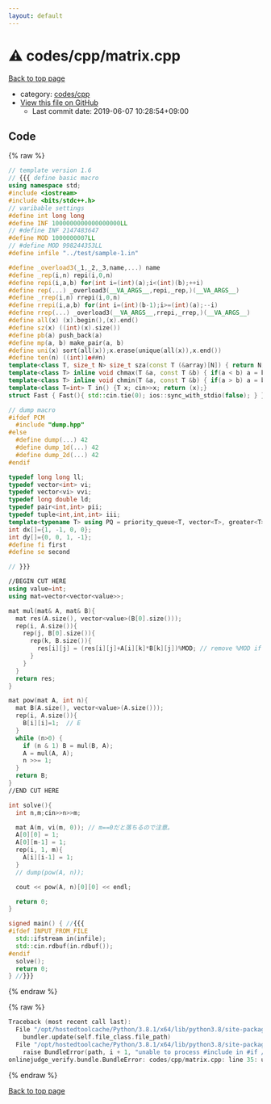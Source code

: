 ```yaml
---
layout: default
---
```


<!-- mathjax config similar to math.stackexchange -->
<script type="text/javascript" async
  src="https://cdnjs.cloudflare.com/ajax/libs/mathjax/2.7.5/MathJax.js?config=TeX-MML-AM_CHTML">
</script>
<script type="text/x-mathjax-config">
  MathJax.Hub.Config({
    TeX: { equationNumbers: { autoNumber: "AMS" }},
    tex2jax: {
      inlineMath: [ ['$','$'] ],
      processEscapes: true
    },
    "HTML-CSS": { matchFontHeight: false },
    displayAlign: "left",
    displayIndent: "2em"
  });
</script>

<script type="text/javascript" src="https://cdnjs.cloudflare.com/ajax/libs/jquery/3.4.1/jquery.min.js"></script>
<script src="https://cdn.jsdelivr.net/npm/jquery-balloon-js@1.1.2/jquery.balloon.min.js" integrity="sha256-ZEYs9VrgAeNuPvs15E39OsyOJaIkXEEt10fzxJ20+2I=" crossorigin="anonymous"></script>
<script type="text/javascript" src="../../../assets/js/copy-button.js"></script>
<link rel="stylesheet" href="../../../assets/css/copy-button.css" />


# :warning: codes/cpp/matrix.cpp

<a href="../../../index.html">Back to top page</a>

* category: <a href="../../../index.html#7c19064045d3d46a80d9dc742b659ff9">codes/cpp</a>
* <a href="{{ site.github.repository_url }}/blob/master/codes/cpp/matrix.cpp">View this file on GitHub</a>
    - Last commit date: 2019-06-07 10:28:54+09:00




## Code

<a id="unbundled"></a>
{% raw %}
```cpp
// template version 1.6
// {{{ define basic macro
using namespace std;
#include <iostream>
#include <bits/stdc++.h>
// varibable settings
#define int long long
#define INF 1000000000000000000LL
// #define INF 2147483647
#define MOD 1000000007LL
// #define MOD 998244353LL
#define infile "../test/sample-1.in"

#define _overload3(_1,_2,_3,name,...) name
#define _rep(i,n) repi(i,0,n)
#define repi(i,a,b) for(int i=(int)(a);i<(int)(b);++i)
#define rep(...) _overload3(__VA_ARGS__,repi,_rep,)(__VA_ARGS__)
#define _rrep(i,n) rrepi(i,0,n)
#define rrepi(i,a,b) for(int i=(int)(b-1);i>=(int)(a);--i)
#define rrep(...) _overload3(__VA_ARGS__,rrepi,_rrep,)(__VA_ARGS__)
#define all(x) (x).begin(),(x).end()
#define sz(x) ((int)(x).size())
#define pb(a) push_back(a)
#define mp(a, b) make_pair(a, b)
#define uni(x) sort(all(x));x.erase(unique(all(x)),x.end())
#define ten(n) ((int)1e##n)
template<class T, size_t N> size_t sza(const T (&array)[N]) { return N; }
template<class T> inline void chmax(T &a, const T &b) { if(a < b) a = b; }
template<class T> inline void chmin(T &a, const T &b) { if(a > b) a = b; }
template<class T=int> T in() {T x; cin>>x; return (x);}
struct Fast { Fast(){ std::cin.tie(0); ios::sync_with_stdio(false); } } fast;

// dump macro
#ifdef PCM
  #include "dump.hpp"
#else
  #define dump(...) 42
  #define dump_1d(...) 42
  #define dump_2d(...) 42
#endif

typedef long long ll;
typedef vector<int> vi;
typedef vector<vi> vvi;
typedef long double ld;
typedef pair<int,int> pii;
typedef tuple<int,int,int> iii;
template<typename T> using PQ = priority_queue<T, vector<T>, greater<T>>;
int dx[]={1, -1, 0, 0};
int dy[]={0, 0, 1, -1};
#define fi first
#define se second

// }}}

//BEGIN CUT HERE
using value=int;
using mat=vector<vector<value>>;

mat mul(mat& A, mat& B){
  mat res(A.size(), vector<value>(B[0].size()));
  rep(i, A.size()){
    rep(j, B[0].size()){
      rep(k, B.size()){
        res[i][j] = (res[i][j]+A[i][k]*B[k][j])%MOD; // remove %MOD if not needed
      }
    }
  }
  return res;
}

mat pow(mat A, int n){
  mat B(A.size(), vector<value>(A.size()));
  rep(i, A.size()){
    B[i][i]=1;  // E
  }
  while (n>0) {
    if (n & 1) B = mul(B, A);
    A = mul(A, A);
    n >>= 1;
  }
  return B;
}
//END CUT HERE

int solve(){
  int n,m;cin>>n>>m;

  mat A(m, vi(m, 0)); // m==0だと落ちるので注意。
  A[0][0] = 1;
  A[0][m-1] = 1;
  rep(i, 1, m){
    A[i][i-1] = 1;
  }
  // dump(pow(A, n));

  cout << pow(A, n)[0][0] << endl;

  return 0;
}

signed main() { //{{{
#ifdef INPUT_FROM_FILE
  std::ifstream in(infile);
  std::cin.rdbuf(in.rdbuf());
#endif
  solve();
  return 0;
} //}}}

```
{% endraw %}

<a id="bundled"></a>
{% raw %}
```cpp
Traceback (most recent call last):
  File "/opt/hostedtoolcache/Python/3.8.1/x64/lib/python3.8/site-packages/onlinejudge_verify/docs.py", line 340, in write_contents
    bundler.update(self.file_class.file_path)
  File "/opt/hostedtoolcache/Python/3.8.1/x64/lib/python3.8/site-packages/onlinejudge_verify/bundle.py", line 153, in update
    raise BundleError(path, i + 1, "unable to process #include in #if / #ifdef / #ifndef other than include guards")
onlinejudge_verify.bundle.BundleError: codes/cpp/matrix.cpp: line 35: unable to process #include in #if / #ifdef / #ifndef other than include guards

```
{% endraw %}

<a href="../../../index.html">Back to top page</a>

